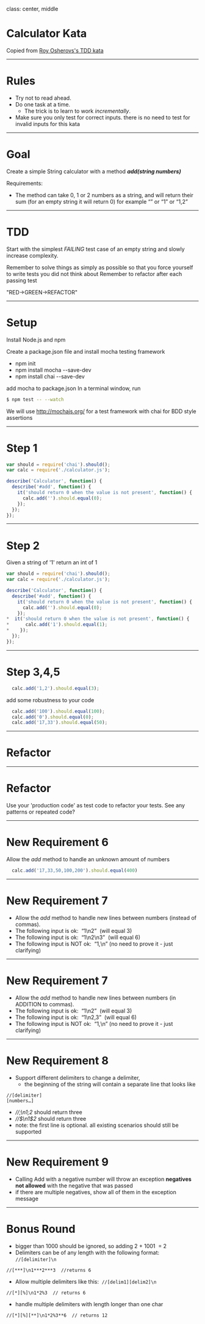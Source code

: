 class: center, middle

# Calculator Kata
Copied from [Roy Osherovs's TDD kata](http://osherove.com/tdd-kata-1/)

---


# Rules

- Try not to read ahead.
- Do one task at a time. 
  - The trick is to learn to work *incrementally*.
- Make sure you only test for correct inputs. there is no need to test for invalid inputs for this kata

---

# Goal

Create a simple String calculator with a method ___add(string numbers)___

Requirements:
- The method can take 0, 1 or 2 numbers as a string, and will return their sum (for an empty string it will return 0) for example “” or “1” or “1,2”

---

# TDD

Start with the simplest *FAILING* test case of an empty string and slowly increase complexity.

Remember to solve things as simply as possible so that you force yourself to write tests you did not think about
Remember to refactor after each passing test

"RED->GREEN->REFACTOR"

---

# Setup

Install Node.js and npm

Create a package.json file and install mocha testing framework
 - npm init
 - npm install mocha --save-dev
 - npm install chai --save-dev

add mocha to package.json
In a terminal window, run 
```bash
$ npm test -- --watch
```

We will use http://mochajs.org/ for a test framework with chai for BDD style assertions

---

# Step 1

```javascript
var should = require('chai').should();
var calc = require('./calculator.js');

describe('Calculator', function() {
  describe('#add', function() {
    it('should return 0 when the value is not present', function() {
      calc.add('').should.equal(0);
    });
  });
});
```

---

# Step 2

Given a string of '1' return an int of 1

```javascript
var should = require('chai').should();
var calc = require('./calculator.js');

describe('Calculator', function() {
  describe('#add', function() {
    it('should return 0 when the value is not present', function() {
      calc.add('').should.equal(0);
    });
*  it('should return 0 when the value is not present', function() {
*      calc.add('1').should.equal(1);
*    });
  });
});
```

---

# Step 3,4,5

```javascript
  calc.add('1,2').should.equal(3);
```

add some robustness to your code

```javascript
  calc.add('100').should.equal(100);
  calc.add('0').should.equal(0);
  calc.add('17,33').should.equal(50);
```

---

# Refactor

---

# Refactor

Use your 'production code' as test code to refactor your tests.  See any patterns or repeated code?

---

# New Requirement 6

Allow the _add_ method to handle an unknown amount of numbers

```javascript
  calc.add('17,33,50,100,200').should.equal(400)
```

---

# New Requirement 7

- Allow the _add_ method to handle new lines between numbers (instead of commas).
- The following input is ok:  “1\n2”  (will equal 3)
- The following input is ok:  “1\n2\n3”  (will equal 6)
- The following input is NOT ok:  “1,\n” (no need to prove it - just clarifying)

---

# New Requirement 7

- Allow the _add_ method to handle new lines between numbers (in ADDITION to commas).
- The following input is ok:  “1\n2”  (will equal 3)
- The following input is ok:  “1\n2,3”  (will equal 6)
- The following input is NOT ok:  “1,\n” (no need to prove it - just clarifying)

---

# New Requirement 8

- Support different delimiters to change a delimiter, 
  - the beginning of the string will contain a separate line that looks like 
```
//[delimiter]
[numbers…]
```
- _//;\n1;2_ should return three 
- _//$\n1$2_ should return three 
- note: the first line is optional. all existing scenarios should still be supported

---

# New Requirement 9

- Calling Add with a negative number will throw an exception __negatives not allowed__
with the negative that was passed
- if there are multiple negatives, show all of them in the exception message

---

# Bonus Round

- bigger than 1000 should be ignored, so adding 2 + 1001  = 2
- Delimiters can be of any length with the following format: 
```//[delimiter]\n```

```
//[***]\n1***2***3  //returns 6
``` 

- Allow multiple delimiters like this:  ```//[delim1][delim2]\n```   

```
//[*][%]\n1*2%3  // returns 6
```
- handle multiple delimiters with length longer than one char

```
//[*][%][**]\n1*2%3**6  // returns 12
```
